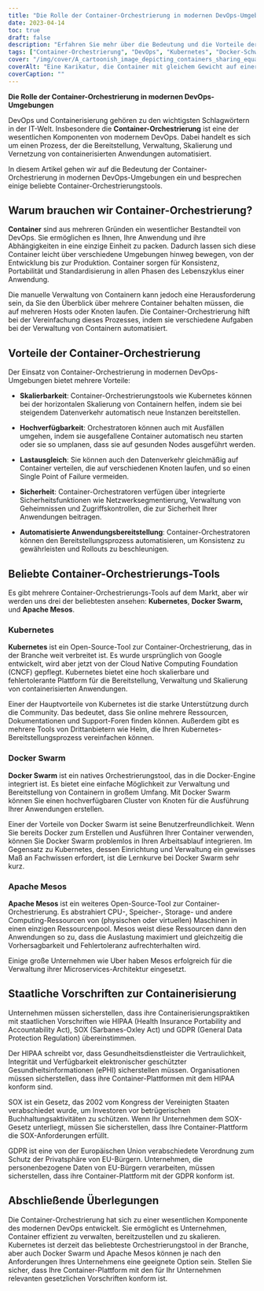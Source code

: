 ```yaml
---
title: "Die Rolle der Container-Orchestrierung in modernen DevOps-Umgebungen"
date: 2023-04-14
toc: true
draft: false
description: "Erfahren Sie mehr über die Bedeutung und die Vorteile der Container-Orchestrierung in modernen DevOps, über gängige Container-Orchestrierungstools und über die für die Containerisierung relevanten staatlichen Vorschriften."
tags: ["Container-Orchestrierung", "DevOps", "Kubernetes", "Docker-Schwarm", "Apache Mesos", "Skalierbarkeit", "Hochverfügbarkeit", "Lastausgleich", "Sicherheit", "automatisierte Anwendungsbereitstellungen", "HIPAA", "SOX", "GDPR", "Compliance", "Software-Entwicklung", "Cloud Computing", "Containerisierung", "Technologie", "Automatisierung"]
cover: "/img/cover/A_cartoonish_image_depicting_containers_sharing_equal_weight.png"
coverAlt: "Eine Karikatur, die Container mit gleichem Gewicht auf einer Wippe zeigt, die von einem Orchesterdirigenten geleitet wird "
coverCaption: ""
---
```


**Die Rolle der Container-Orchestrierung in modernen DevOps-Umgebungen**

DevOps und Containerisierung gehören zu den wichtigsten Schlagwörtern in der IT-Welt. Insbesondere die **Container-Orchestrierung** ist eine der wesentlichen Komponenten von modernem DevOps. Dabei handelt es sich um einen Prozess, der die Bereitstellung, Verwaltung, Skalierung und Vernetzung von containerisierten Anwendungen automatisiert.

In diesem Artikel gehen wir auf die Bedeutung der Container-Orchestrierung in modernen DevOps-Umgebungen ein und besprechen einige beliebte Container-Orchestrierungstools.

## Warum brauchen wir Container-Orchestrierung?

**Container** sind aus mehreren Gründen ein wesentlicher Bestandteil von DevOps. Sie ermöglichen es Ihnen, Ihre Anwendung und ihre Abhängigkeiten in eine einzige Einheit zu packen. Dadurch lassen sich diese Container leicht über verschiedene Umgebungen hinweg bewegen, von der Entwicklung bis zur Produktion. Container sorgen für Konsistenz, Portabilität und Standardisierung in allen Phasen des Lebenszyklus einer Anwendung.

Die manuelle Verwaltung von Containern kann jedoch eine Herausforderung sein, da Sie den Überblick über mehrere Container behalten müssen, die auf mehreren Hosts oder Knoten laufen. Die Container-Orchestrierung hilft bei der Vereinfachung dieses Prozesses, indem sie verschiedene Aufgaben bei der Verwaltung von Containern automatisiert.

## Vorteile der Container-Orchestrierung
Der Einsatz von Container-Orchestrierung in modernen DevOps-Umgebungen bietet mehrere Vorteile:

- **Skalierbarkeit**: Container-Orchestrierungstools wie Kubernetes können bei der horizontalen Skalierung von Containern helfen, indem sie bei steigendem Datenverkehr automatisch neue Instanzen bereitstellen.

- **Hochverfügbarkeit**: Orchestratoren können auch mit Ausfällen umgehen, indem sie ausgefallene Container automatisch neu starten oder sie so umplanen, dass sie auf gesunden Nodes ausgeführt werden.

- **Lastausgleich**: Sie können auch den Datenverkehr gleichmäßig auf Container verteilen, die auf verschiedenen Knoten laufen, und so einen Single Point of Failure vermeiden.

- **Sicherheit**: Container-Orchestratoren verfügen über integrierte Sicherheitsfunktionen wie Netzwerksegmentierung, Verwaltung von Geheimnissen und Zugriffskontrollen, die zur Sicherheit Ihrer Anwendungen beitragen.

- **Automatisierte Anwendungsbereitstellung**: Container-Orchestratoren können den Bereitstellungsprozess automatisieren, um Konsistenz zu gewährleisten und Rollouts zu beschleunigen.

## Beliebte Container-Orchestrierungs-Tools

Es gibt mehrere Container-Orchestrierungs-Tools auf dem Markt, aber wir werden uns drei der beliebtesten ansehen: **Kubernetes**, **Docker Swarm,** und **Apache Mesos**.

### Kubernetes
**Kubernetes** ist ein Open-Source-Tool zur Container-Orchestrierung, das in der Branche weit verbreitet ist. Es wurde ursprünglich von Google entwickelt, wird aber jetzt von der Cloud Native Computing Foundation (CNCF) gepflegt. Kubernetes bietet eine hoch skalierbare und fehlertolerante Plattform für die Bereitstellung, Verwaltung und Skalierung von containerisierten Anwendungen.

Einer der Hauptvorteile von Kubernetes ist die starke Unterstützung durch die Community. Das bedeutet, dass Sie online mehrere Ressourcen, Dokumentationen und Support-Foren finden können. Außerdem gibt es mehrere Tools von Drittanbietern wie Helm, die Ihren Kubernetes-Bereitstellungsprozess vereinfachen können.

### Docker Swarm
**Docker Swarm** ist ein natives Orchestrierungstool, das in die Docker-Engine integriert ist. Es bietet eine einfache Möglichkeit zur Verwaltung und Bereitstellung von Containern in großem Umfang. Mit Docker Swarm können Sie einen hochverfügbaren Cluster von Knoten für die Ausführung Ihrer Anwendungen erstellen.

Einer der Vorteile von Docker Swarm ist seine Benutzerfreundlichkeit. Wenn Sie bereits Docker zum Erstellen und Ausführen Ihrer Container verwenden, können Sie Docker Swarm problemlos in Ihren Arbeitsablauf integrieren. Im Gegensatz zu Kubernetes, dessen Einrichtung und Verwaltung ein gewisses Maß an Fachwissen erfordert, ist die Lernkurve bei Docker Swarm sehr kurz.

### Apache Mesos
**Apache Mesos** ist ein weiteres Open-Source-Tool zur Container-Orchestrierung. Es abstrahiert CPU-, Speicher-, Storage- und andere Computing-Ressourcen von (physischen oder virtuellen) Maschinen in einen einzigen Ressourcenpool. Mesos weist diese Ressourcen dann den Anwendungen so zu, dass die Auslastung maximiert und gleichzeitig die Vorhersagbarkeit und Fehlertoleranz aufrechterhalten wird.

Einige große Unternehmen wie Uber haben Mesos erfolgreich für die Verwaltung ihrer Microservices-Architektur eingesetzt.

## Staatliche Vorschriften zur Containerisierung

Unternehmen müssen sicherstellen, dass ihre Containerisierungspraktiken mit staatlichen Vorschriften wie HIPAA (Health Insurance Portability and Accountability Act), SOX (Sarbanes-Oxley Act) und GDPR (General Data Protection Regulation) übereinstimmen.

Der HIPAA schreibt vor, dass Gesundheitsdienstleister die Vertraulichkeit, Integrität und Verfügbarkeit elektronischer geschützter Gesundheitsinformationen (ePHI) sicherstellen müssen. Organisationen müssen sicherstellen, dass ihre Container-Plattformen mit dem HIPAA konform sind.

SOX ist ein Gesetz, das 2002 vom Kongress der Vereinigten Staaten verabschiedet wurde, um Investoren vor betrügerischen Buchhaltungsaktivitäten zu schützen. Wenn Ihr Unternehmen dem SOX-Gesetz unterliegt, müssen Sie sicherstellen, dass Ihre Container-Plattform die SOX-Anforderungen erfüllt.

GDPR ist eine von der Europäischen Union verabschiedete Verordnung zum Schutz der Privatsphäre von EU-Bürgern. Unternehmen, die personenbezogene Daten von EU-Bürgern verarbeiten, müssen sicherstellen, dass ihre Container-Plattform mit der GDPR konform ist.

## Abschließende Überlegungen

Die Container-Orchestrierung hat sich zu einer wesentlichen Komponente des modernen DevOps entwickelt. Sie ermöglicht es Unternehmen, Container effizient zu verwalten, bereitzustellen und zu skalieren. Kubernetes ist derzeit das beliebteste Orchestrierungstool in der Branche, aber auch Docker Swarm und Apache Mesos können je nach den Anforderungen Ihres Unternehmens eine geeignete Option sein. Stellen Sie sicher, dass Ihre Container-Plattform mit den für Ihr Unternehmen relevanten gesetzlichen Vorschriften konform ist.